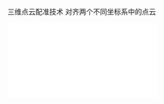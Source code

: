 三维点云配准技术 对齐两个不同坐标系中的点云

<iframe src="//player.bilibili.com/player.html?aid=890604517&bvid=BV1qP4y1h7x9&cid=408525028&p=1" scrolling="no" border="0" frameborder="no" framespacing="0" allowfullscreen="true"> </iframe>

<!--
<video width="320" height="240" controls>
    <source src="三维点云配准技术_对齐两个不同坐标系中的点云.mp4" type="video/mp4">
</video>
-->